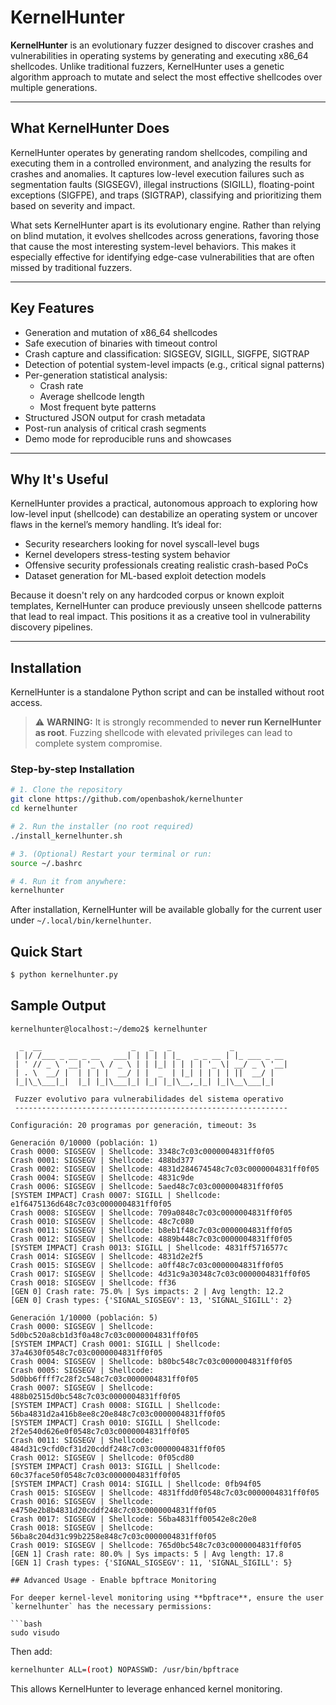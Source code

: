 # KernelHunter

**KernelHunter** is an evolutionary fuzzer designed to discover crashes and vulnerabilities in operating systems by generating and executing x86_64 shellcodes. Unlike traditional fuzzers, KernelHunter uses a genetic algorithm approach to mutate and select the most effective shellcodes over multiple generations.

---

## What KernelHunter Does

KernelHunter operates by generating random shellcodes, compiling and executing them in a controlled environment, and analyzing the results for crashes and anomalies. It captures low-level execution failures such as segmentation faults (SIGSEGV), illegal instructions (SIGILL), floating-point exceptions (SIGFPE), and traps (SIGTRAP), classifying and prioritizing them based on severity and impact.

What sets KernelHunter apart is its evolutionary engine. Rather than relying on blind mutation, it evolves shellcodes across generations, favoring those that cause the most interesting system-level behaviors. This makes it especially effective for identifying edge-case vulnerabilities that are often missed by traditional fuzzers.

---

## Key Features

- Generation and mutation of x86_64 shellcodes
- Safe execution of binaries with timeout control
- Crash capture and classification: SIGSEGV, SIGILL, SIGFPE, SIGTRAP
- Detection of potential system-level impacts (e.g., critical signal patterns)
- Per-generation statistical analysis:
  - Crash rate
  - Average shellcode length
  - Most frequent byte patterns
- Structured JSON output for crash metadata
- Post-run analysis of critical crash segments
- Demo mode for reproducible runs and showcases

---

## Why It's Useful

KernelHunter provides a practical, autonomous approach to exploring how low-level input (shellcode) can destabilize an operating system or uncover flaws in the kernel’s memory handling. It’s ideal for:

- Security researchers looking for novel syscall-level bugs
- Kernel developers stress-testing system behavior
- Offensive security professionals creating realistic crash-based PoCs
- Dataset generation for ML-based exploit detection models

Because it doesn't rely on any hardcoded corpus or known exploit templates, KernelHunter can produce previously unseen shellcode patterns that lead to real impact. This positions it as a creative tool in vulnerability discovery pipelines.

---


## Installation

KernelHunter is a standalone Python script and can be installed without root access.

> ⚠️ **WARNING:** It is strongly recommended to **never run KernelHunter as root**. Fuzzing shellcode with elevated privileges can lead to complete system compromise.

### Step-by-step Installation

```bash
# 1. Clone the repository
git clone https://github.com/openbashok/kernelhunter
cd kernelhunter

# 2. Run the installer (no root required)
./install_kernelhunter.sh

# 3. (Optional) Restart your terminal or run:
source ~/.bashrc

# 4. Run it from anywhere:
kernelhunter
```

After installation, KernelHunter will be available globally for the current user under `~/.local/bin/kernelhunter`.



## Quick Start

```bash
$ python kernelhunter.py
```




## Sample Output

```text
kernelhunter@localhost:~/demo2$ kernelhunter

  _  __                    _   _   _             _
 | |/ /___ _ __ _ __   ___| | | | | |_   _ _ __ | |_ ___ _ __
 | ' // _ \ '__| '_ \ / _ \ | | |_| | | | | '_ \| __/ _ \ '__|
 | . \  __/ |  | | | |  __/ | |  _  | |_| | | | | ||  __/ |
 |_|\_\___|_|  |_| |_|\___|_| |_| |_|\__,_|_| |_|\__\___|_|

 Fuzzer evolutivo para vulnerabilidades del sistema operativo
 -------------------------------------------------------------

Configuración: 20 programas por generación, timeout: 3s

Generación 0/10000 (población: 1)
Crash 0000: SIGSEGV | Shellcode: 3348c7c03c0000004831ff0f05
Crash 0001: SIGSEGV | Shellcode: 488bd377
Crash 0002: SIGSEGV | Shellcode: 4831d284674548c7c03c0000004831ff0f05
Crash 0004: SIGSEGV | Shellcode: 4831c9de
Crash 0006: SIGSEGV | Shellcode: 5aed48c7c03c0000004831ff0f05
[SYSTEM IMPACT] Crash 0007: SIGILL | Shellcode: e1f6475136d648c7c03c0000004831ff0f05
Crash 0008: SIGSEGV | Shellcode: 709a0848c7c03c0000004831ff0f05
Crash 0010: SIGSEGV | Shellcode: 48c7c080
Crash 0011: SIGSEGV | Shellcode: b8eb1f48c7c03c0000004831ff0f05
Crash 0012: SIGSEGV | Shellcode: 4889b448c7c03c0000004831ff0f05
[SYSTEM IMPACT] Crash 0013: SIGILL | Shellcode: 4831ff5716577c
Crash 0014: SIGSEGV | Shellcode: 4831d2e2f5
Crash 0015: SIGSEGV | Shellcode: a0ff48c7c03c0000004831ff0f05
Crash 0017: SIGSEGV | Shellcode: 4d31c9a30348c7c03c0000004831ff0f05
Crash 0018: SIGSEGV | Shellcode: ff36
[GEN 0] Crash rate: 75.0% | Sys impacts: 2 | Avg length: 12.2
[GEN 0] Crash types: {'SIGNAL_SIGSEGV': 13, 'SIGNAL_SIGILL': 2}

Generación 1/10000 (población: 5)
Crash 0000: SIGSEGV | Shellcode: 5d0bc520a8cb1d3f0a48c7c03c0000004831ff0f05
[SYSTEM IMPACT] Crash 0001: SIGILL | Shellcode: 37a4630f0548c7c03c0000004831ff0f05
Crash 0004: SIGSEGV | Shellcode: b80bc548c7c03c0000004831ff0f05
Crash 0005: SIGSEGV | Shellcode: 5d0bb6ffff7c28f2c548c7c03c0000004831ff0f05
Crash 0007: SIGSEGV | Shellcode: 488b02515d0bc548c7c03c0000004831ff0f05
[SYSTEM IMPACT] Crash 0008: SIGILL | Shellcode: 56ba4831d2a416b8ee8c20e848c7c03c0000004831ff0f05
[SYSTEM IMPACT] Crash 0010: SIGILL | Shellcode: 2f2e540d626e0f0548c7c03c0000004831ff0f05
Crash 0011: SIGSEGV | Shellcode: 484d31c9cfd0cf31d20cddf248c7c03c0000004831ff0f05
Crash 0012: SIGSEGV | Shellcode: 0f05cd80
[SYSTEM IMPACT] Crash 0013: SIGILL | Shellcode: 60c37face50f0548c7c03c0000004831ff0f05
[SYSTEM IMPACT] Crash 0014: SIGILL | Shellcode: 0fb94f05
Crash 0015: SIGSEGV | Shellcode: 4831ffdd0f0548c7c03c0000004831ff0f05
Crash 0016: SIGSEGV | Shellcode: e4750e2b8b4831d20cddf248c7c03c0000004831ff0f05
Crash 0017: SIGSEGV | Shellcode: 56ba4831ff00542e8c20e8
Crash 0018: SIGSEGV | Shellcode: 56ba8c204d31c99b2258e848c7c03c0000004831ff0f05
Crash 0019: SIGSEGV | Shellcode: 765d0bc548c7c03c0000004831ff0f05
[GEN 1] Crash rate: 80.0% | Sys impacts: 5 | Avg length: 17.8
[GEN 1] Crash types: {'SIGNAL_SIGSEGV': 11, 'SIGNAL_SIGILL': 5}
```


```
## Advanced Usage - Enable bpftrace Monitoring

For deeper kernel-level monitoring using **bpftrace**, ensure the user `kernelhunter` has the necessary permissions:

```bash
sudo visudo
```

Then add:

```bash
kernelhunter ALL=(root) NOPASSWD: /usr/bin/bpftrace
```

This allows KernelHunter to leverage enhanced kernel monitoring.
```



